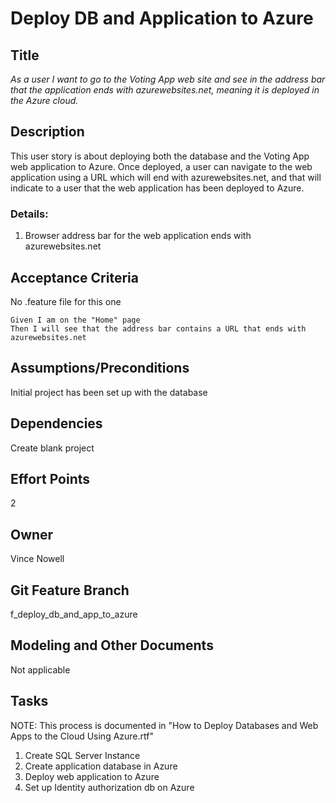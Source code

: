 # Deploy DB and Application to Azure


## Title

*As a user I want to go to the Voting App web site and see in the address bar that the application ends with azurewebsites.net, meaning it is deployed in the Azure cloud.*

## Description

This user story is about deploying both the database and the Voting App web application to Azure. Once deployed, a user can navigate to the web application using a URL which will end with azurewebsites.net, and that will indicate to a user that the web application has been deployed to Azure. 

### Details:

1. Browser address bar for the web application ends with azurewebsites.net

## Acceptance Criteria
No .feature file for this one

    Given I am on the "Home" page 
    Then I will see that the address bar contains a URL that ends with azurewebsites.net 


## Assumptions/Preconditions
Initial project has been set up with the database


## Dependencies
Create blank project


## Effort Points
2


## Owner
Vince Nowell


## Git Feature Branch
f_deploy_db_and_app_to_azure


## Modeling and Other Documents
Not applicable


## Tasks

NOTE: This process is documented in "How to Deploy Databases and Web Apps to the Cloud Using Azure.rtf"
1. Create SQL Server Instance
2. Create application database in Azure
3. Deploy web application to Azure
4. Set up Identity authorization db on Azure

